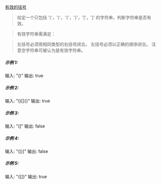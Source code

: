 [有效的括号](https://leetcode-cn.com/problems/valid-parentheses/)

> 给定一个只包括 '('，')'，'{'，'}'，'['，']' 的字符串，判断字符串是否有效。

> 有效字符串需满足：

> 左括号必须用相同类型的右括号闭合。
> 左括号必须以正确的顺序闭合。
> 注意空字符串可被认为是有效字符串。

##### 示例 1:

输入: "()"
输出: true

##### 示例 2:

输入: "()\[]{}"
输出: true

##### 示例 3:

输入: "(]"
输出: false

##### 示例 4:

输入: "(\[)]"
输出: false

##### 示例 5:

输入: "{\[]}"
输出: true